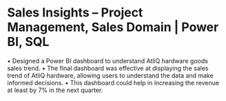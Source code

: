 # Sales Insights – Project Management, Sales Domain | Power BI, SQL
• Designed a Power BI dashboard to understand AtliQ hardware goods sales trend. 
• The final dashboard was effective at displaying the sales trend of AtliQ hardware, allowing users to understand the data and make informed decisions. 
• This dashboard could help in increasing the revenue at least by 7% in the next quarter.
